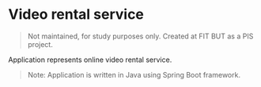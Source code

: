 # Video rental service
> Not maintained, for study purposes only. Created at FIT BUT as a PIS project.

Application represents online video rental service.

> Note: Application is written in Java using Spring Boot framework.
